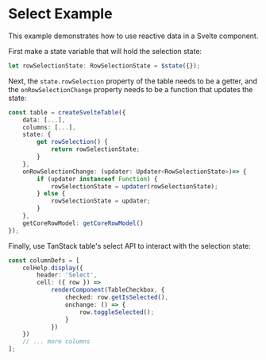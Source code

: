 # Select Example

This example demonstrates how to use reactive data in a Svelte component.

First make a state variable that will hold the selection state:

```ts
let rowSelectionState: RowSelectionState = $state({});
```

Next, the `state.rowSelection` property of the table needs to be a getter, and the `onRowSelectionChange` property needs to be a function that updates the state:

```ts
const table = createSvelteTable({
	data: [...],
	columns: [...],
	state: {
		get rowSelection() {
			return rowSelectionState;
		}
	},
	onRowSelectionChange: (updater: Updater<RowSelectionState>)=> {
		if (updater instanceof Function) {
			rowSelectionState = updater(rowSelectionState);
		} else {
			rowSelectionState = updater;
		}
	},
	getCoreRowModel: getCoreRowModel()
});
```

Finally, use TanStack table's select API to interact with the selection state:

```ts
const columnDefs = [
	colHelp.display({
		header: 'Select',
		cell: ({ row }) =>
			renderComponent(TableCheckbox, {
				checked: row.getIsSelected(),
				onchange: () => {
					row.toggleSelected();
				}
			})
	})
	// ... more columns
];
```

